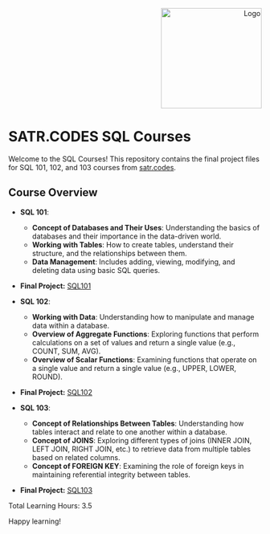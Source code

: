 
<p align="right">
    <img src="https://assets.safcsp.cloud/satr-trimmedName-66287acb-193f-4616-b2dd-dded467f307e.png" alt="Logo" width="200"/>
</p>

# SATR.CODES SQL Courses
Welcome to the SQL Courses! This repository contains the final project files for SQL 101, 102, and 103 courses from [satr.codes](https://satr.codes/all-courses?program_language=SQL).

## Course Overview

- **SQL 101**: 
  - **Concept of Databases and Their Uses**: Understanding the basics of databases and their importance in the data-driven world.
  - **Working with Tables**: How to create tables, understand their structure, and the relationships between them.
  - **Data Management**: Includes adding, viewing, modifying, and deleting data using basic SQL queries.
 - **Final Project:** [SQL101](https://github.com/AliSufayran/SQL_Courses/blob/438b82e92e5cbffd0ab8ea0db90d77c6ff5d456d/SQL101Final.sql)

- **SQL 102**: 
  - **Working with Data**: Understanding how to manipulate and manage data within a database.
  - **Overview of Aggregate Functions**: Exploring functions that perform calculations on a set of values and return a single value (e.g., COUNT, SUM, AVG).
  - **Overview of Scalar Functions**: Examining functions that operate on a single value and return a single value (e.g., UPPER, LOWER, ROUND).
- **Final Project:** [SQL102](https://github.com/AliSufayran/SQL_Courses/blob/438b82e92e5cbffd0ab8ea0db90d77c6ff5d456d/SQL102Final.sql)

- **SQL 103**: 
  - **Concept of Relationships Between Tables**: Understanding how tables interact and relate to one another within a database.
  - **Concept of JOINS**: Exploring different types of joins (INNER JOIN, LEFT JOIN, RIGHT JOIN, etc.) to retrieve data from multiple tables based on related columns.
  - **Concept of FOREIGN KEY**: Examining the role of foreign keys in maintaining referential integrity between tables.
- **Final Project:** [SQL103](https://github.com/AliSufayran/SQL_Courses/blob/438b82e92e5cbffd0ab8ea0db90d77c6ff5d456d/SQL103Final.sql)


Total Learning Hours: 3.5 

Happy learning!
